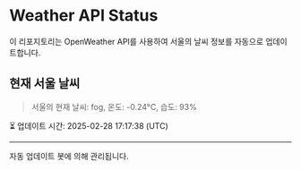 
# Weather API Status

이 리포지토리는 OpenWeather API를 사용하여 서울의 날씨 정보를 자동으로 업데이트합니다.

## 현재 서울 날씨
> 서울의 현재 날씨: fog, 온도: -0.24°C, 습도: 93%

⏳ 업데이트 시간: 2025-02-28 17:17:38 (UTC)

---
자동 업데이트 봇에 의해 관리됩니다.
